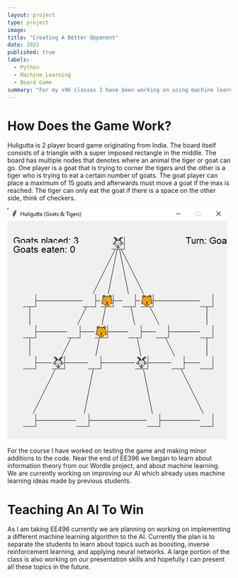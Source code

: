 ```yaml
---
layout: project
type: project
image: 
title: "Creating A Better Opponent"
date: 2022
published: true
labels:
  - Python
  - Machine Learning
  - Board Game
summary: "For my x96 classes I have been working on using machine learning to improve AI in a board game."
---
```


# How Does the Game Work?

Huligutta is 2 player board game originating from India. The board itself consists of a triangle with a super imposed rectangle in the middle. The board has multiple nodes that denotes where an animal the tiger or goat can go. One player is a goat that is trying to corner the tigers and the other is a tiger who is trying to eat a certain number of goats. The goat player can place a maximum of 15 goats and afterwards must move a goat if the max is reached. The tiger can only eat the goat if there is a space on the other side, think of checkers.

<img class="img-fluid" src="../img/Huligutta/Huligutta-Working.jpg">

For the course I have worked on testing the game and making minor additions to the code. Near the end of EE396 we began to learn about information theory from our Wordle project, and about machine learning. We are currently working on improving our AI which already uses machine learning ideas made by previous students.


# Teaching An AI To Win

As I am taking EE496 currently we are planning on working on implementing a different machine learning algorithm to the AI. Currently the plan is to separate the students to learn about topics such as boosting, inverse reinforcement learning, and applying neural networks. A large portion of the class is also working on our presentation skills and hopefully I can present all these topics in the future.
